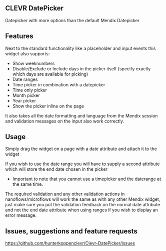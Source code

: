 ## CLEVR DatePicker
Datepicker with more options than the default Mendix Datepicker

## Features
Next to the standard functionality like a placeholder and input events this widget also supports:
- Show weeknumbers
- Disable/Exclude or Include days in the picker itself (specify exactly which days are available for picking)
- Date ranges
- Time picker in combination with a datepicker
- Time only picker
- Month picker
- Year picker
- Show the picker inline on the page

It also takes all the date formatting and language from the Mendix session and validation messages on the input also work correctly.

## Usage
Simply drag the widget on a page with a date attribute and attach it to the widget

If you wish to use the date range you will have to supply a second attribute which will store the end date chosen in the picker
- Important to note that you cannot use a timepicker and the daterange at the same time.

The required validation and any other validation actions in nanoflows/microflows will work the same as with any other Mendix widget, just make sure you put the validation feedback on the normal date attribute and not the end date attribute when using ranges if you wish to display an error message.

## Issues, suggestions and feature requests
https://github.com/hunterkoppenclevr/Clevr-DatePicker/issues